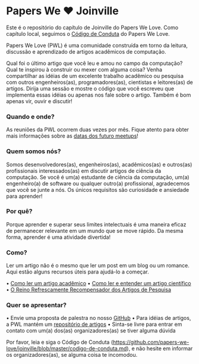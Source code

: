 # Papers We ❤️ Joinville

Este é o repositório do capítulo de Joinville do Papers We Love.
Como capítulo local, seguimos o [Código de Conduta](https://github.com/papers-we-love/joinville/blob/master/code-of-conduct.md) do Papers We Love.

Papers We Love (PWL) é uma comunidade construída em torno da leitura, discussão e aprendizado de artigos acadêmicos de computação.

Qual foi o último artigo que você leu e amou no campo da computação?
Qual te inspirou à construir ou mexer com alguma coisa?
Venha compartilhar as idéias de um excelente trabalho acadêmico ou pesquisa com outros engenheiros(as),
programadores(as), cientistas e leitores(as) de artigos. Dirija uma sessão e mostre o código que você escreveu que
implementa essas idéias ou apenas nos fale sobre o artigo. Também é bom apenas vir, ouvir e discutir!

### Quando e onde?

As reuniões da PWL ocorrem duas vezes por mês.
Fique atento para obter mais informações sobre as [datas dos futuro meetups](https://www.meetup.com/pt-BR/papers-we-love-joinville/events/)!

### Quem somos nós?

Somos desenvolvedores(as), engenheiros(as), acadêmicos(as) e outros(as) profissionais interessados(as) ​​em discutir artigos de ciência da computação.
Se você é um(a) estudante de ciência da computação, um(a) engenheiro(a) de software ou qualquer outro(a) profissional,
agradecemos que você se junte a nós. Os únicos requisitos são curiosidade e ansiedade para aprender!

### Por quê?

Porque aprender e superar seus limites intelectuais é uma maneira eficaz de permanecer relevante em um mundo que se move rápido.
Da mesma forma, aprender é uma atividade divertida!

### Como?

Ler um artigo não é o mesmo que ler um post em um blog ou um romance. Aqui estão alguns recursos úteis para ajudá-lo a começar.

• [Como ler um artigo acadêmico](http://organizationsandmarkets.com/2010/08/31/how-to-read-an-academic-article/)
• [Como ler e entender um artigo científico](http://violentmetaphors.com/2013/08/25/how-to-read-and-understand-a-scientific-paper-2/)
• [O Reino Refrescamente Recompensador dos Artigos de Pesquisa](https://www.youtube.com/watch?v=8eRx5Wo3xYA)

### Quer se apresentar?

• Envie uma proposta de palestra no nosso [GitHub](https://github.com/papers-we-love/joinville/issues/new)
• Para idéias de artigos, a PWL mantém um [repositório de artigos](https://github.com/papers-we-love/papers-we-love)
• Sinta-se livre para entrar em contato com um(a) dos(as) organizadores(as) se tiver alguma dúvida

Por favor, leia e siga o Código de Conduta (https://github.com/papers-we-love/joinville/blob/master/codigo-de-conduta.md),
e não hesite em informar os organizadores(as), se alguma coisa te incomodou.
